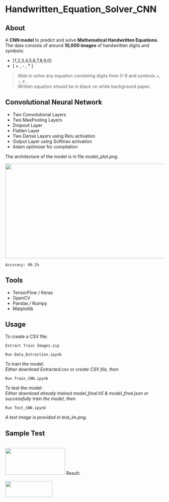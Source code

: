 # Handwritten_Equation_Solver_CNN
## About
A **CNN model** to predict and solve **Mathematical Handwritten Equations**. The data consists of around **10,000 images** of handwritten digits and symbols:
- [1,2,3,4,5,6,7,8,9,0]
- [ + , - , * ]

> Able to solve any equation consisting digits from 0-9 and symbols +, -, x . <br />
> Written equation should be in black on white background paper.

## Convolutional Neural Network
- Two Convolutional Layers
- Two MaxPooling Layers
- Dropout Layer
- Flatten Layer
- Two Dense Layers using Relu activation
- Output Layer using Softmax activation
- Adam optimizer for compilation

The architecture of the model is in file *model_plot.png*.<br />

<img src="https://i.ibb.co/JsyRqFJ/Capture1.png" width="600" height="300"><br />

```
Accuracy: 99.2%
```

## Tools
- TensorFlow / Keras
- OpenCV
- Pandas / Numpy
- Matplotlib

## Usage
To create a CSV file:
```
Extract Train Images.zip
```
```
Run Data_Extraction.ipynb
```
To train the model: <br />
*Either download Extracted.csv or create CSV file, then*
```
Run Train_CNN.ipynb
```
To test the model: <br />
*Either download already trained model_final.h5 & model_final.json or successfully train the model, then*
```
Run Test_CNN.ipynb
```
*A test image is provided in test_im.png.*

## Sample Test
<br />
<img src="https://i.ibb.co/s6Lnpb0/test-im.png" width="190" height="85">
Result:<br /> <br />
<img src="https://i.ibb.co/fxRFbHG/Capture3.png" width="150" height="50"><br />
